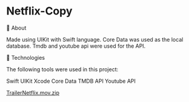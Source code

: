 # Netflix-Copy

🎯 About

Made using UIKit with Swift language. Core Data was used as the local database. Tmdb and youtube api were used for the API.

🚀 Technologies

The following tools were used in this project:

Swift
UIKit
Xcode
Core Data
TMDB API
Youtube API

[TrailerNetflix.mov.zip](https://github.com/MarkSwiftIt/Netflix-Copy/files/10478526/TrailerNetflix.mov.zip)
